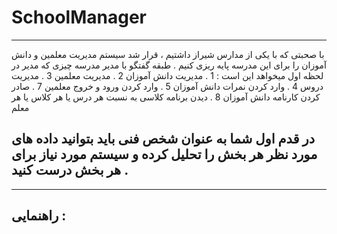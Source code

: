 # SchoolManager
------------------------------------
با صحبتی که با یکی از مدارس شیراز داشتیم ، قرار شد سیستم مدیریت معلمین و دانش آموزان را برای این مدرسه پایه ریزی کنیم . طبقه گفتگو با مدیر مدرسه چیزی که مدیر در لحظه اول میخواهد این است : 
1 . مدیریت دانش آموزان
2 . مدیریت معلمین
3 . مدیریت دروس
4 . وارد کردن نمرات دانش آموزان
5 . وارد کردن ورود و خروج معلمین
7 . صادر کردن کارنامه دانش آموزان
8 . دیدن برنامه کلاسی به نسبت هر درس یا هر کلاس یا هر معلم

## در قدم اول شما به عنوان شخص فنی باید بتوانید داده های مورد نظر هر بخش را تحلیل کرده و سیستم مورد نیاز برای هر بخش درست کنید . 

----------------------------------------------------
## راهنمایی : 
